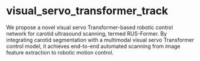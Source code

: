 # visual_servo_transformer_track
We propose a novel visual servo Transformer-based robotic control network for carotid ultrasound scanning, termed RUS-Former. By integrating carotid segmentation with a multimodal visual servo Transformer control model, it achieves end-to-end automated scanning from image feature extraction to robotic motion control.
